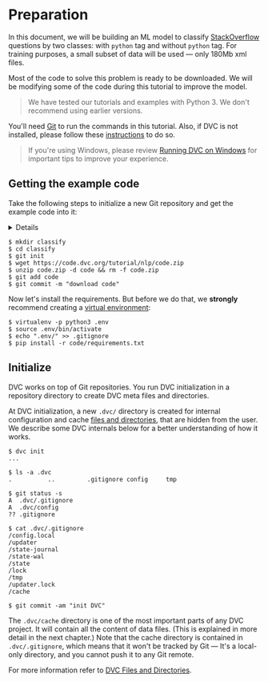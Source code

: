 # Preparation

In this document, we will be building an ML model to classify
[StackOverflow](https://stackoverflow.com) questions by two classes: with
`python` tag and without `python` tag. For training purposes, a small subset of
data will be used — only 180Mb xml files.

Most of the code to solve this problem is ready to be downloaded. We will be
modifying some of the code during this tutorial to improve the model.

> We have tested our tutorials and examples with Python 3. We don't recommend
> using earlier versions.

You'll need [Git](https://git-scm.com) to run the commands in this tutorial.
Also, if DVC is not installed, please follow these [instructions](/doc/install)
to do so.

> If you're using Windows, please review
> [Running DVC on Windows](/doc/user-guide/running-dvc-on-windows) for important
> tips to improve your experience.

## Getting the example code

Take the following steps to initialize a new Git repository and get the example
code into it:

<details>

### Expand to learn how to download on Windows

Windows doesn't include the `wget` utility by default, but you can use the
browser to download `code.zip`. (Right-click
[this link](https://code.dvc.org/tutorial/nlp/code.zip) and select
`Save Link As...` (Chrome). Save it into the project directory.

</details>

```dvc
$ mkdir classify
$ cd classify
$ git init
$ wget https://code.dvc.org/tutorial/nlp/code.zip
$ unzip code.zip -d code && rm -f code.zip
$ git add code
$ git commit -m "download code"
```

Now let's install the requirements. But before we do that, we **strongly**
recommend creating a
[virtual environment](https://packaging.python.org/tutorials/installing-packages/#creating-virtual-environments):

```dvc
$ virtualenv -p python3 .env
$ source .env/bin/activate
$ echo ".env/" >> .gitignore
$ pip install -r code/requirements.txt
```

## Initialize

DVC works on top of Git repositories. You run DVC initialization in a repository
directory to create DVC meta files and directories.

At DVC initialization, a new `.dvc/` directory is created for internal
configuration and <abbr>cache</abbr>
[files and directories](/doc/user-guide/dvc-files-and-directories), that are
hidden from the user. We describe some DVC internals below for a better
understanding of how it works.

```dvc
$ dvc init
...

$ ls -a .dvc
.          ..         .gitignore config     tmp

$ git status -s
A  .dvc/.gitignore
A  .dvc/config
?? .gitignore

$ cat .dvc/.gitignore
/config.local
/updater
/state-journal
/state-wal
/state
/lock
/tmp
/updater.lock
/cache

$ git commit -am "init DVC"
```

The `.dvc/cache` directory is one of the most important parts of any <abbr>DVC
project</abbr>. It will contain all the content of data files. (This is
explained in more detail in the next chapter.) Note that the <abbr>cache</abbr>
directory is contained in `.dvc/.gitignore`, which means that it won't be
tracked by Git — It's a local-only directory, and you cannot push it to any Git
remote.

For more information refer to
[DVC Files and Directories](/doc/user-guide/dvc-files-and-directories).
